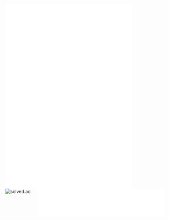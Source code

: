 [<img align="left" src="https://github.com/JangInHwa/JangInHwa/blob/main/metrics-left.svg" alt="Metrics" width="400">](https://github.com/lowlighter/metrics)
 [<img align="right" src="https://github.com/JangInHwa/JangInHwa/blob/main/metrics.plugin.music.playlist.svg" alt="Metrics" width="400">](https://music.apple.com/us/playlist/essentials/pl.u-55D6ZJqS6aV5gX0)
 [<img src="http://mazassumnida.wtf/api/generate_badge?boj=uglyonlytoday" alt="solved.ac" align="left">](https://solved.ac/uglyonlytoday)
